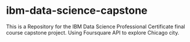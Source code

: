 # ibm-data-science-capstone
This is a Repository for the IBM Data Science Professional Certificate final course capstone project. 
Using Foursquare API to explore Chicago city.
